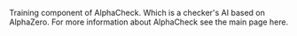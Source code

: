 Training component of AlphaCheck. Which is a checker's AI based on AlphaZero. For more information about AlphaCheck see the main page here.
